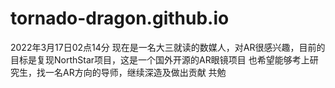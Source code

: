 # tornado-dragon.github.io
2022年3月17日02点14分
现在是一名大三就读的数媒人，对AR很感兴趣，目前的目标是复现NorthStar项目，这是一个国外开源的AR眼镜项目
也希望能够考上研究生，找一名AR方向的导师，继续深造及做出贡献
共勉
